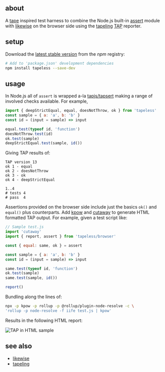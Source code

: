 ## about

A [tape](https://github.com/substack/tape) inspired test harness to combine the Node.js built-in [assert](https://nodejs.org/api/assert.html) module with [likewise](https://npm.im/likewise) on the browser side using the [tapeling](https://npm.im/tapeling) [TAP](https://testanything.org) reporter.

## setup

Download the [latest stable version](https://npm.im/tapeless) from the _npm_ registry:

```sh
# Add to 'package.json' development dependencies
npm install tapeless --save-dev
```

## usage

In Node.js all of `assert` is wrapped a-la [tapjs/tapsert](https://github.com/tapjs/tapsert) making a range of involved checks available. For example,

```js
import { deepStrictEqual, equal, doesNotThrow, ok } from 'tapeless'
const sample = { a: 'a', b: 'b' }
const id = (input = sample) => input

equal.test(typeof id, 'function')
doesNotThrow.test(id)
ok.test(sample)
deepStrictEqual.test(sample, id())
```

Giving TAP results of:

```console
TAP version 13
ok 1 - equal
ok 2 - doesNotThrow
ok 3 - ok
ok 4 - deepStrictEqual

1..4
# tests 4
# pass  4
```

Assertions provided on the browser side include just the basics `ok()` and `equal()` plus counterparts. Add [kpow](https://npm.im/kpow) and [cutaway](https://npm.im/cutaway) to generate HTML formatted TAP output. For example, given a test script like:

```js
// Sample test.js
import 'cutaway'
import { report, assert } from 'tapeless/browser'

const { equal: same, ok } = assert

const sample = { a: 'a', b: 'b' }
const id = (input = sample) => input

same.test(typeof id, 'function')
ok.test(sample)
same.test(sample, id())

report()
```

Bundling along the lines of:

```sh
npx -p kpow -p rollup -p @rollup/plugin-node-resolve -c \
'rollup -p node-resolve -f iife test.js | kpow'
```

Results in the following HTML report:

![TAP in HTML sample](https://i.imgur.com/A2bwjDX.png)

## see also

- [likewise](https://github.com/thewhodidthis/likewise)
- [tapeling](https://github.com/thewhodidthis/tapeling)
